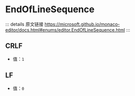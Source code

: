 # EndOfLineSequence
        
::: details 原文链接
https://microsoft.github.io/monaco-editor/docs.html#enums/editor.EndOfLineSequence.html
:::

## CRLF
- 值：`1`

## LF
- 值：`0`
